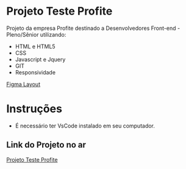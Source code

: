 # Projeto Teste Profite

Projeto da empresa Profite destinado a Desenvolvedores Front-end - Pleno/Sênior utilizando:
* HTML e HTML5
* CSS
* Javascript e Jquery
* GIT
* Responsividade

[Figma Layout](https://www.figma.com/file/BOZqx8uK9NQ9IxbhVhyung96/Profit-e---Teste-de-Layout?node-id=0%3A1)

# Instruções
* É necessário ter VsCode instalado em seu computador.

## Link do Projeto no ar
[Projeto Teste Profite](https://exquisite-queijadas-65f81b.netlify.app/)



